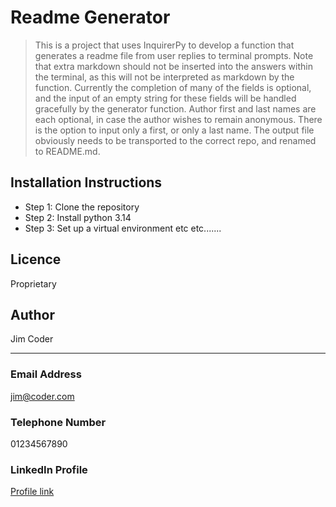 
 # Readme Generator 
> This is a project that uses InquirerPy to develop a function that generates a readme file from user replies to terminal prompts. Note that extra markdown should not be inserted into the answers within the terminal, as this will not be interpreted as markdown by the function. Currently the completion of many of the fields is optional, and the input of an empty string for these fields will be handled gracefully by the generator function. Author first and last names are each optional, in case the author wishes to remain anonymous. There is the option to input only a first, or only a last name. The output file obviously needs to be transported to the correct repo, and renamed to README.md. 

 ## Installation Instructions 
  - Step 1: Clone the repository 
 - Step 2: Install python 3.14 
 - Step 3: Set up a virtual environment etc etc....... 
 
 
 ## Licence 
 Proprietary 
 
 ## Author 
 Jim Coder 

 *** 
 
 ### Email Address 
 jim@coder.com 
 
 ### Telephone Number 
 01234567890 
 
 ### LinkedIn Profile 
 [Profile link](https://www.linkedin.com/in/jim-coder-386a25497/) 
 